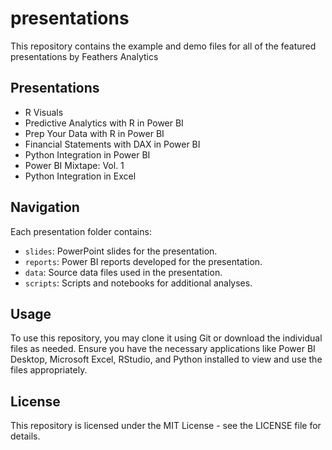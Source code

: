 # presentations
This repository contains the example and demo files for all of the featured presentations by Feathers Analytics

## Presentations
- R Visuals
- Predictive Analytics with R in Power BI
- Prep Your Data with R in Power BI
- Financial Statements with DAX in Power BI
- Python Integration in Power BI
- Power BI Mixtape: Vol. 1
- Python Integration in Excel

## Navigation

Each presentation folder contains:
- `slides`: PowerPoint slides for the presentation.
- `reports`: Power BI reports developed for the presentation.
- `data`: Source data files used in the presentation.
- `scripts`: Scripts and notebooks for additional analyses.

## Usage

To use this repository, you may clone it using Git or download the individual files as needed. Ensure you have the necessary applications like Power BI Desktop, Microsoft Excel, RStudio, and Python installed to view and use the files appropriately.

## License

This repository is licensed under the MIT License - see the LICENSE file for details.
